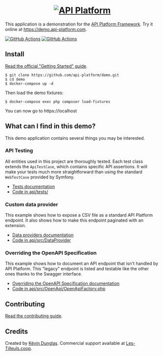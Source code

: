 <h1 align="center"><a href="https://api-platform.com"><img src="https://api-platform.com/logo-250x250.png" alt="API Platform"></a></h1>

This application is a demonstration for the [API Platform Framework](https://api-platform.com).
Try it online at <https://demo.api-platform.com>.

[![GitHub Actions](https://github.com/api-platform/api-platform/workflows/CI/badge.svg)](https://github.com/api-platform/api-platform/actions?workflow=CI)
[![GitHub Actions](https://github.com/api-platform/api-platform/workflows/CD/badge.svg)](https://github.com/api-platform/api-platform/actions?workflow=CD)

## Install

[Read the official "Getting Started" guide](https://api-platform.com/docs/distribution).

    $ git clone https://github.com/api-platform/demo.git
    $ cd demo
    $ docker-compose up -d

Then load the demo fixtures:

    $ docker-compose exec php composer load-fixtures

You can now go to https://localhost

## What can I find in this demo? 

This demo application contains several things you may be interested.   

### API Testing

All entities used in this project are thoroughly tested. Each test class extends
the `ApiTestCase`, which contains specific API assertions. It will make your tests
much more straightforward than using the standard `WebTestCase` provided by Symfony.

* [Tests documentation](https://api-platform.com/docs/core/testing/)
* [Code in api/tests/](api/tests)

### Custom data provider

This example shows how to expose a CSV file as a standard API Platform endpoint.
It also shows how to make this endpoint paginated with an extension.

* [Data providers documentation](https://api-platform.com/docs/core/data-providers/)
* [Code in api/src/DataProvider](api/src/DataProvider)

### Overriding the OpenAPI Specification

This example shows how to document an API endpoint that isn't handled by API Platform.
This "legacy" endpoint is listed and testable like the other ones thanks to the
Swagger interface.
 
* [Overriding the OpenAPI Specification documentation](https://api-platform.com/docs/core/openapi/#overriding-the-openapi-specification)
* [Code in api/src/OpenApi/OpenApiFactory.php](api/src/OpenApi/OpenApiFactory.php)

## Contributing

[Read the contributing guide](.github/CONTRIBUTING.md).

## Credits

Created by [Kévin Dunglas](https://dunglas.fr). Commercial support available at [Les-Tilleuls.coop](https://les-tilleuls.coop).
